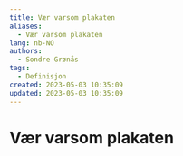 ```yaml
---
title: Vær varsom plakaten
aliases: 
  - Vær varsom plakaten
lang: nb-NO
authors:
  - Sondre Grønås
tags:
  - Definisjon
created: 2023-05-03 10:35:09
updated: 2023-05-03 10:35:09
---
```

# Vær varsom plakaten
